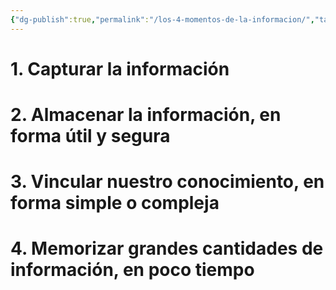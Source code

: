 ```yaml
---
{"dg-publish":true,"permalink":"/los-4-momentos-de-la-informacion/","tags":["CerebroDigital"]}
---
```


# 1. Capturar la información

# 2. Almacenar la información, en forma útil y segura

# 3. Vincular nuestro conocimiento, en forma simple o compleja

# 4.  Memorizar grandes cantidades de información, en poco tiempo

